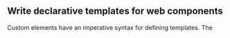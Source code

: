 ## Write declarative templates for web components

Custom elements have an imperative syntax for defining templates. The [<template>](https://developer.mozilla.org/en-US/docs/Web/HTML/Element/template) element helps a little bit, but you still have to write your own imperative code for cloning and updating those templates.

CanJS’s [stache templating language](https://canjs.com/doc/can-stache.html) is similar to Handlebars and Mustache. Declaratively define your UI and and it will be automatically updated whenever one of your custom element’s properties changes.

Write less code and save yourself time by using CanJS’s declarative templating syntax for web components.

```handlebars
import { StacheElement } from "can/everything";

class Counter extends StacheElement {
    static view = `
        Count: <span>{{this.count}}</span>
        <button on:click="this.increment()">+1</button>
    `;
    static props = {
        count: 0
    };
    increment() {
        this.count++;
    }
}
customElements.define("count-er", Counter);
```